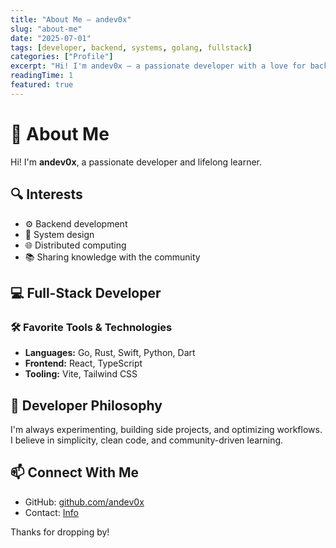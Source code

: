 ```yaml
---
title: "About Me — andev0x"
slug: "about-me"
date: "2025-07-01"
tags: [developer, backend, systems, golang, fullstack]
categories: ["Profile"]
excerpt: "Hi! I'm andev0x — a passionate developer with a love for backend systems, clean architecture, and lifelong learning."
readingTime: 1
featured: true
---
```


# 👋 About Me

Hi! I'm **andev0x**, a passionate developer and lifelong learner.



## 🔍 Interests

- ⚙️ Backend development  
- 🧱 System design  
- 🌐 Distributed computing  
- 📚 Sharing knowledge with the community  


## 💻 Full-Stack Developer

### 🛠️ Favorite Tools & Technologies

- **Languages:** Go, Rust, Swift, Python, Dart  
- **Frontend:** React, TypeScript  
- **Tooling:** Vite, Tailwind CSS



## 🌱 Developer Philosophy

I'm always experimenting, building side projects, and optimizing workflows.  
I believe in simplicity, clean code, and community-driven learning.



## 📫 Connect With Me

- GitHub: [github.com/andev0x](https://github.com/andev0x)
- Contact: [Info](https://anvndev.github.io)



Thanks for dropping by!
